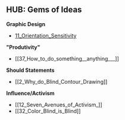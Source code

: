 
## HUB: Gems of Ideas

 **Graphic Design**
* [11_Orientation_Sensitivity](11_Orientation_Sensitivity.md)

**"Produtivity"**
* [[37_How_to_do_something__anything___]]

**Should Statements**
* [[2_Why_do_Blind_Contour_Drawing]]

**Influence/Activism**
* [[12_Seven_Avenues_of_Activism_]]
* [[32_Color_Blind_is_Blind]]
